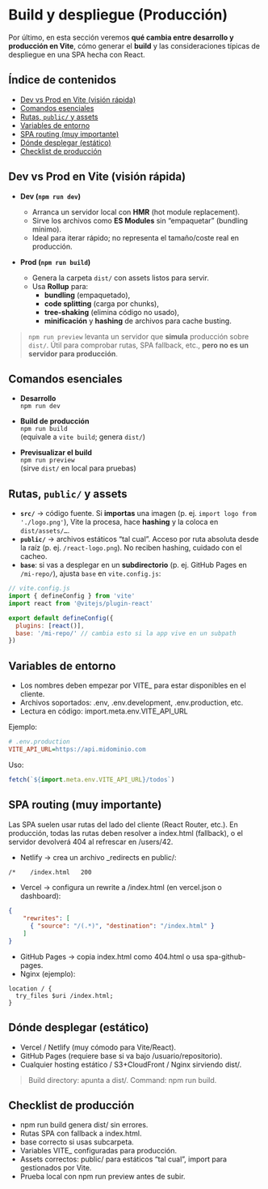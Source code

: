 
# Build y despliegue (Producción)

Por último, en esta sección veremos **qué cambia entre desarrollo y producción en Vite**, cómo generar el **build** y las consideraciones típicas de despliegue en una SPA hecha con React.

## Índice de contenidos
- [Dev vs Prod en Vite (visión rápida)](#dev-vs-prod-en-vite-visión-rápida)
- [Comandos esenciales](#comandos-esenciales)
- [Rutas, `public/` y assets](#rutas-public-y-assets)
- [Variables de entorno](#variables-de-entorno)
- [SPA routing (muy importante)](#spa-routing-muy-importante)
- [Dónde desplegar (estático)](#dónde-desplegar-estático)
- [Checklist de producción](#checklist-de-producción)

## Dev vs Prod en Vite (visión rápida)

- **Dev (`npm run dev`)**
  - Arranca un servidor local con **HMR** (hot module replacement).
  - Sirve los archivos como **ES Modules** sin “empaquetar” (bundling mínimo).
  - Ideal para iterar rápido; no representa el tamaño/coste real en producción.

- **Prod (`npm run build`)**
  - Genera la carpeta `dist/` con assets listos para servir.
  - Usa **Rollup** para:
    - **bundling** (empaquetado),
    - **code splitting** (carga por chunks),
    - **tree-shaking** (elimina código no usado),
    - **minificación** y **hashing** de archivos para cache busting.

> `npm run preview` levanta un servidor que **simula** producción sobre `dist/`. Útil para comprobar rutas, SPA fallback, etc., **pero no es un servidor para producción**.

## Comandos esenciales

- **Desarrollo**  
  `npm run dev`

- **Build de producción**  
  `npm run build`  
  (equivale a `vite build`; genera `dist/`)

- **Previsualizar el build**  
  `npm run preview`  
  (sirve `dist/` en local para pruebas)

## Rutas, `public/` y assets

- **`src/`** → código fuente. Si **importas** una imagen (p. ej. `import logo from './logo.png'`), Vite la procesa, hace **hashing** y la coloca en `dist/assets/…`.
- **`public/`** → archivos estáticos “tal cual”. Acceso por ruta absoluta desde la raíz (p. ej. `/react-logo.png`). No reciben hashing, cuidado con el cacheo.
- **`base`**: si vas a desplegar en un **subdirectorio** (p. ej. GitHub Pages en `/mi-repo/`), ajusta `base` en `vite.config.js`:

```js
// vite.config.js
import { defineConfig } from 'vite'
import react from '@vitejs/plugin-react'

export default defineConfig({
  plugins: [react()],
  base: '/mi-repo/' // cambia esto si la app vive en un subpath
})
```

## Variables de entorno

- Los nombres deben empezar por VITE_ para estar disponibles en el cliente.
- Archivos soportados: .env, .env.development, .env.production, etc.
- Lectura en código: import.meta.env.VITE_API_URL

Ejemplo:
```ini
# .env.production
VITE_API_URL=https://api.midominio.com
```

Uso:
```js
fetch(`${import.meta.env.VITE_API_URL}/todos`)
```

## SPA routing (muy importante)

Las SPA suelen usar rutas del lado del cliente (React Router, etc.). En producción, todas las rutas deben resolver a index.html (fallback), o el servidor devolverá 404 al refrescar en /users/42.

- Netlify → crea un archivo _redirects en public/:
```bash
/*    /index.html   200
```
- Vercel → configura un rewrite a /index.html (en vercel.json o dashboard):
```json
{
    "rewrites": [
      { "source": "/(.*)", "destination": "/index.html" }
    ]
}
```
- GitHub Pages → copia index.html como 404.html o usa spa-github-pages.
- Nginx (ejemplo):

```nginx
location / {
  try_files $uri /index.html;
}
```

## Dónde desplegar (estático)

- Vercel / Netlify (muy cómodo para Vite/React).
- GitHub Pages (requiere base si va bajo /usuario/repositorio).
- Cualquier hosting estático / S3+CloudFront / Nginx sirviendo dist/.

>Build directory: apunta a dist/.
>Command: npm run build.

## Checklist de producción
- npm run build genera dist/ sin errores.
- Rutas SPA con fallback a index.html.
- base correcto si usas subcarpeta.
- Variables VITE_ configuradas para producción.
- Assets correctos: public/ para estáticos “tal cual”, import para gestionados por Vite.
- Prueba local con npm run preview antes de subir.